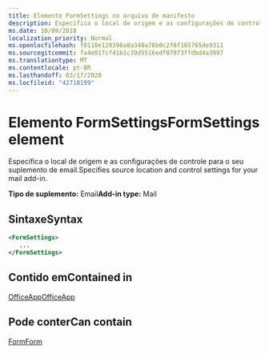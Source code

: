 ```yaml
---
title: Elemento FormSettings no arquivo de manifesto
description: Especifica o local de origem e as configurações de controle para o seu suplemento de email.
ms.date: 10/09/2018
localization_priority: Normal
ms.openlocfilehash: f0118e120396a8a340a78b0c2f8f185765de9311
ms.sourcegitcommit: fa4e81fcf41b1c39d5516edf078f3ffdbd4a3997
ms.translationtype: MT
ms.contentlocale: pt-BR
ms.lasthandoff: 03/17/2020
ms.locfileid: "42718199"
---
```

# <a name="formsettings-element"></a><span data-ttu-id="c2207-103">Elemento FormSettings</span><span class="sxs-lookup"><span data-stu-id="c2207-103">FormSettings element</span></span>

<span data-ttu-id="c2207-104">Especifica o local de origem e as configurações de controle para o seu suplemento de email.</span><span class="sxs-lookup"><span data-stu-id="c2207-104">Specifies source location and control settings for your mail add-in.</span></span>

<span data-ttu-id="c2207-105">**Tipo de suplemento:** Email</span><span class="sxs-lookup"><span data-stu-id="c2207-105">**Add-in type:** Mail</span></span>

## <a name="syntax"></a><span data-ttu-id="c2207-106">Sintaxe</span><span class="sxs-lookup"><span data-stu-id="c2207-106">Syntax</span></span>

```XML
<FormSettings>
   ...
</FormSettings>
```

## <a name="contained-in"></a><span data-ttu-id="c2207-107">Contido em</span><span class="sxs-lookup"><span data-stu-id="c2207-107">Contained in</span></span>

[<span data-ttu-id="c2207-108">OfficeApp</span><span class="sxs-lookup"><span data-stu-id="c2207-108">OfficeApp</span></span>](officeapp.md)

## <a name="can-contain"></a><span data-ttu-id="c2207-109">Pode conter</span><span class="sxs-lookup"><span data-stu-id="c2207-109">Can contain</span></span>

[<span data-ttu-id="c2207-110">Form</span><span class="sxs-lookup"><span data-stu-id="c2207-110">Form</span></span>](form.md)

